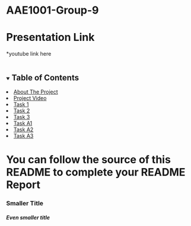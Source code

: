 # AAE1001-Group-9
# Presentation Link
*youtube link here


<!-- TABLE OF CONTENTS -->
<details open="open">
  <summary><h2 style="display: inline-block">Table of Contents </h2></summary>
    <li><a href="#About-The-Project">About The Project </a></li>
    <li><a href="#Project-Video">Project Video </a></li>
    <li><a href="#Task-1">Task 1 </a></li>
    <li><a href="#Task-2">Task 2 </a></li>
    <li><a href="#Task-3">Task 3 </a></li>
    <li><a href="#Task-A1">Task A1 </a></li>
    <li><a href="#Task-A2">Task A2 </a></li>
    <li><a href="#Task-A3">Task A3 </a></li>
  </ol>
</details>

<!-- ABOUT THE PROJECT -->
# You can follow the source of this README to complete your README Report 
### Smaller Title
##### Even smaller title
